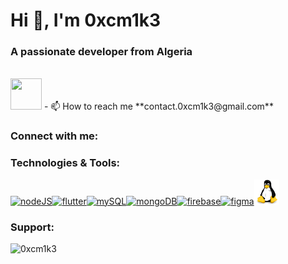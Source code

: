 <h1>Hi 👋, I&#39;m 0xcm1k3</h1>

<h3>A passionate developer from Algeria</h3>

<p><br />
<img src="https://upload.wikimedia.org/wikipedia/commons/thumb/1/16/Flag_map_of_Algeria.svg/776px-Flag_map_of_Algeria.svg.png" style="height:50px; width:50px" /> - 📫 How to reach me **contact.0xcm1k3@gmail.com**</p>

<h3>Connect with me:</h3>

<h3>Technologies &amp; Tools:</h3>

<p><a href="https://nodejs.org" rel="noreferrer" target="_blank"><img alt="nodeJS" src="https://www.vectorlogo.zone/logos/nodejs/nodejs-icon.svg" style="height:40px; width:40px" /></a><a href="https://flutter.dev" rel="noreferrer" target="_blank"><img alt="flutter" src="https://www.vectorlogo.zone/logos/flutterio/flutterio-icon.svg" style="height:40px; width:40px" /></a><a href="https://www.mysql.com/" rel="noreferrer" target="_blank"><img alt="mySQL" src="https://www.vectorlogo.zone/logos/mysql/mysql-ar21.svg" style="height:40px; width:40px" /></a><a href="https://www.mongodb.com/" rel="noreferrer" target="_blank"><img alt="mongoDB" src="https://www.vectorlogo.zone/logos/mongodb/mongodb-icon.svg" style="height:40px; width:40px" /></a><a href="https://firebase.google.com/" rel="noreferrer" target="_blank"><img alt="firebase" src="https://www.vectorlogo.zone/logos/firebase/firebase-icon.svg" style="height:40px; width:40px" /></a><a href="https://www.figma.com/" rel="noreferrer" target="_blank"><img alt="figma" src="https://www.vectorlogo.zone/logos/figma/figma-icon.svg" style="height:40px; width:40px" /></a><a href="https://www.linux.org/" rel="noreferrer" target="_blank"><img alt="linux" src="https://raw.githubusercontent.com/devicons/devicon/master/icons/linux/linux-original.svg" style="height:40px; width:40px" /></a><a href="https://www.figma.com/" rel="noreferrer" target="_blank"> </a> <a href="https://firebase.google.com/" rel="noreferrer" target="_blank"> </a><a href="https://nodejs.org" rel="noreferrer" target="_blank"> </a> <a href="https://flutter.dev" rel="noreferrer" target="_blank"> </a></p>

<h3>Support:</h3>

<p><a href="https://www.buymeacoffee.com/0xcm1k3"><img alt="0xcm1k3" src="https://cdn.buymeacoffee.com/buttons/v2/default-yellow.png" style="float:left; height:50px; width:210px" /></a></p>

<p>&nbsp;</p>

<p>&nbsp;</p>

<p>&nbsp;</p>

